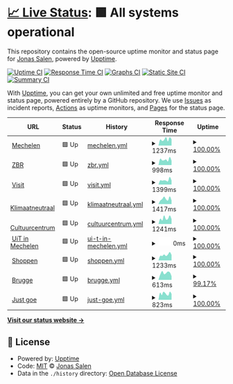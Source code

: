 # [📈 Live Status](https://jonassalen.github.io/uptime-mechelen): <!--live status--> **🟩 All systems operational**

This repository contains the open-source uptime monitor and status page for [Jonas Salen](http://www.justgoe.be), powered by [Upptime](https://github.com/upptime/upptime).

[![Uptime CI](https://github.com/jonassalen/uptime-mechelen/workflows/Uptime%20CI/badge.svg)](https://github.com/jonassalen/uptime-mechelen/actions?query=workflow%3A%22Uptime+CI%22)
[![Response Time CI](https://github.com/jonassalen/uptime-mechelen/workflows/Response%20Time%20CI/badge.svg)](https://github.com/jonassalen/uptime-mechelen/actions?query=workflow%3A%22Response+Time+CI%22)
[![Graphs CI](https://github.com/jonassalen/uptime-mechelen/workflows/Graphs%20CI/badge.svg)](https://github.com/jonassalen/uptime-mechelen/actions?query=workflow%3A%22Graphs+CI%22)
[![Static Site CI](https://github.com/jonassalen/uptime-mechelen/workflows/Static%20Site%20CI/badge.svg)](https://github.com/jonassalen/uptime-mechelen/actions?query=workflow%3A%22Static+Site+CI%22)
[![Summary CI](https://github.com/jonassalen/uptime-mechelen/workflows/Summary%20CI/badge.svg)](https://github.com/jonassalen/uptime-mechelen/actions?query=workflow%3A%22Summary+CI%22)

With [Upptime](https://upptime.js.org), you can get your own unlimited and free uptime monitor and status page, powered entirely by a GitHub repository. We use [Issues](https://github.com/jonassalen/uptime-mechelen/issues) as incident reports, [Actions](https://github.com/jonassalen/uptime-mechelen/actions) as uptime monitors, and [Pages](https://jonassalen.github.io/uptime-mechelen) for the status page.

<!--start: status pages-->
<!-- This summary is generated by Upptime (https://github.com/upptime/upptime) -->
<!-- Do not edit this manually, your changes will be overwritten -->
<!-- prettier-ignore -->
| URL | Status | History | Response Time | Uptime |
| --- | ------ | ------- | ------------- | ------ |
| <img alt="" src="https://icons.duckduckgo.com/ip3/www.mechelen.be.ico" height="13"> [Mechelen](https://www.mechelen.be) | 🟩 Up | [mechelen.yml](https://github.com/jonassalen/uptime-mechelen/commits/HEAD/history/mechelen.yml) | <details><summary><img alt="Response time graph" src="./graphs/mechelen/response-time-week.png" height="20"> 1237ms</summary><br><a href="https://jonassalen.github.io/uptime-mechelen/history/mechelen"><img alt="Response time 1238" src="https://img.shields.io/endpoint?url=https%3A%2F%2Fraw.githubusercontent.com%2Fjonassalen%2Fuptime-mechelen%2FHEAD%2Fapi%2Fmechelen%2Fresponse-time.json"></a><br><a href="https://jonassalen.github.io/uptime-mechelen/history/mechelen"><img alt="24-hour response time 992" src="https://img.shields.io/endpoint?url=https%3A%2F%2Fraw.githubusercontent.com%2Fjonassalen%2Fuptime-mechelen%2FHEAD%2Fapi%2Fmechelen%2Fresponse-time-day.json"></a><br><a href="https://jonassalen.github.io/uptime-mechelen/history/mechelen"><img alt="7-day response time 1237" src="https://img.shields.io/endpoint?url=https%3A%2F%2Fraw.githubusercontent.com%2Fjonassalen%2Fuptime-mechelen%2FHEAD%2Fapi%2Fmechelen%2Fresponse-time-week.json"></a><br><a href="https://jonassalen.github.io/uptime-mechelen/history/mechelen"><img alt="30-day response time 1372" src="https://img.shields.io/endpoint?url=https%3A%2F%2Fraw.githubusercontent.com%2Fjonassalen%2Fuptime-mechelen%2FHEAD%2Fapi%2Fmechelen%2Fresponse-time-month.json"></a><br><a href="https://jonassalen.github.io/uptime-mechelen/history/mechelen"><img alt="1-year response time 1235" src="https://img.shields.io/endpoint?url=https%3A%2F%2Fraw.githubusercontent.com%2Fjonassalen%2Fuptime-mechelen%2FHEAD%2Fapi%2Fmechelen%2Fresponse-time-year.json"></a></details> | <details><summary><a href="https://jonassalen.github.io/uptime-mechelen/history/mechelen">100.00%</a></summary><a href="https://jonassalen.github.io/uptime-mechelen/history/mechelen"><img alt="All-time uptime 99.85%" src="https://img.shields.io/endpoint?url=https%3A%2F%2Fraw.githubusercontent.com%2Fjonassalen%2Fuptime-mechelen%2FHEAD%2Fapi%2Fmechelen%2Fuptime.json"></a><br><a href="https://jonassalen.github.io/uptime-mechelen/history/mechelen"><img alt="24-hour uptime 100.00%" src="https://img.shields.io/endpoint?url=https%3A%2F%2Fraw.githubusercontent.com%2Fjonassalen%2Fuptime-mechelen%2FHEAD%2Fapi%2Fmechelen%2Fuptime-day.json"></a><br><a href="https://jonassalen.github.io/uptime-mechelen/history/mechelen"><img alt="7-day uptime 100.00%" src="https://img.shields.io/endpoint?url=https%3A%2F%2Fraw.githubusercontent.com%2Fjonassalen%2Fuptime-mechelen%2FHEAD%2Fapi%2Fmechelen%2Fuptime-week.json"></a><br><a href="https://jonassalen.github.io/uptime-mechelen/history/mechelen"><img alt="30-day uptime 100.00%" src="https://img.shields.io/endpoint?url=https%3A%2F%2Fraw.githubusercontent.com%2Fjonassalen%2Fuptime-mechelen%2FHEAD%2Fapi%2Fmechelen%2Fuptime-month.json"></a><br><a href="https://jonassalen.github.io/uptime-mechelen/history/mechelen"><img alt="1-year uptime 99.79%" src="https://img.shields.io/endpoint?url=https%3A%2F%2Fraw.githubusercontent.com%2Fjonassalen%2Fuptime-mechelen%2FHEAD%2Fapi%2Fmechelen%2Fuptime-year.json"></a></details>
| <img alt="" src="https://icons.duckduckgo.com/ip3/www.zorgbedrijfrivierenland.be.ico" height="13"> [ZBR](https://www.zorgbedrijfrivierenland.be) | 🟩 Up | [zbr.yml](https://github.com/jonassalen/uptime-mechelen/commits/HEAD/history/zbr.yml) | <details><summary><img alt="Response time graph" src="./graphs/zbr/response-time-week.png" height="20"> 998ms</summary><br><a href="https://jonassalen.github.io/uptime-mechelen/history/zbr"><img alt="Response time 1116" src="https://img.shields.io/endpoint?url=https%3A%2F%2Fraw.githubusercontent.com%2Fjonassalen%2Fuptime-mechelen%2FHEAD%2Fapi%2Fzbr%2Fresponse-time.json"></a><br><a href="https://jonassalen.github.io/uptime-mechelen/history/zbr"><img alt="24-hour response time 709" src="https://img.shields.io/endpoint?url=https%3A%2F%2Fraw.githubusercontent.com%2Fjonassalen%2Fuptime-mechelen%2FHEAD%2Fapi%2Fzbr%2Fresponse-time-day.json"></a><br><a href="https://jonassalen.github.io/uptime-mechelen/history/zbr"><img alt="7-day response time 998" src="https://img.shields.io/endpoint?url=https%3A%2F%2Fraw.githubusercontent.com%2Fjonassalen%2Fuptime-mechelen%2FHEAD%2Fapi%2Fzbr%2Fresponse-time-week.json"></a><br><a href="https://jonassalen.github.io/uptime-mechelen/history/zbr"><img alt="30-day response time 1078" src="https://img.shields.io/endpoint?url=https%3A%2F%2Fraw.githubusercontent.com%2Fjonassalen%2Fuptime-mechelen%2FHEAD%2Fapi%2Fzbr%2Fresponse-time-month.json"></a><br><a href="https://jonassalen.github.io/uptime-mechelen/history/zbr"><img alt="1-year response time 1102" src="https://img.shields.io/endpoint?url=https%3A%2F%2Fraw.githubusercontent.com%2Fjonassalen%2Fuptime-mechelen%2FHEAD%2Fapi%2Fzbr%2Fresponse-time-year.json"></a></details> | <details><summary><a href="https://jonassalen.github.io/uptime-mechelen/history/zbr">100.00%</a></summary><a href="https://jonassalen.github.io/uptime-mechelen/history/zbr"><img alt="All-time uptime 99.55%" src="https://img.shields.io/endpoint?url=https%3A%2F%2Fraw.githubusercontent.com%2Fjonassalen%2Fuptime-mechelen%2FHEAD%2Fapi%2Fzbr%2Fuptime.json"></a><br><a href="https://jonassalen.github.io/uptime-mechelen/history/zbr"><img alt="24-hour uptime 100.00%" src="https://img.shields.io/endpoint?url=https%3A%2F%2Fraw.githubusercontent.com%2Fjonassalen%2Fuptime-mechelen%2FHEAD%2Fapi%2Fzbr%2Fuptime-day.json"></a><br><a href="https://jonassalen.github.io/uptime-mechelen/history/zbr"><img alt="7-day uptime 100.00%" src="https://img.shields.io/endpoint?url=https%3A%2F%2Fraw.githubusercontent.com%2Fjonassalen%2Fuptime-mechelen%2FHEAD%2Fapi%2Fzbr%2Fuptime-week.json"></a><br><a href="https://jonassalen.github.io/uptime-mechelen/history/zbr"><img alt="30-day uptime 100.00%" src="https://img.shields.io/endpoint?url=https%3A%2F%2Fraw.githubusercontent.com%2Fjonassalen%2Fuptime-mechelen%2FHEAD%2Fapi%2Fzbr%2Fuptime-month.json"></a><br><a href="https://jonassalen.github.io/uptime-mechelen/history/zbr"><img alt="1-year uptime 99.02%" src="https://img.shields.io/endpoint?url=https%3A%2F%2Fraw.githubusercontent.com%2Fjonassalen%2Fuptime-mechelen%2FHEAD%2Fapi%2Fzbr%2Fuptime-year.json"></a></details>
| <img alt="" src="https://icons.duckduckgo.com/ip3/visit.mechelen.be.ico" height="13"> [Visit](https://visit.mechelen.be/) | 🟩 Up | [visit.yml](https://github.com/jonassalen/uptime-mechelen/commits/HEAD/history/visit.yml) | <details><summary><img alt="Response time graph" src="./graphs/visit/response-time-week.png" height="20"> 1399ms</summary><br><a href="https://jonassalen.github.io/uptime-mechelen/history/visit"><img alt="Response time 1211" src="https://img.shields.io/endpoint?url=https%3A%2F%2Fraw.githubusercontent.com%2Fjonassalen%2Fuptime-mechelen%2FHEAD%2Fapi%2Fvisit%2Fresponse-time.json"></a><br><a href="https://jonassalen.github.io/uptime-mechelen/history/visit"><img alt="24-hour response time 802" src="https://img.shields.io/endpoint?url=https%3A%2F%2Fraw.githubusercontent.com%2Fjonassalen%2Fuptime-mechelen%2FHEAD%2Fapi%2Fvisit%2Fresponse-time-day.json"></a><br><a href="https://jonassalen.github.io/uptime-mechelen/history/visit"><img alt="7-day response time 1399" src="https://img.shields.io/endpoint?url=https%3A%2F%2Fraw.githubusercontent.com%2Fjonassalen%2Fuptime-mechelen%2FHEAD%2Fapi%2Fvisit%2Fresponse-time-week.json"></a><br><a href="https://jonassalen.github.io/uptime-mechelen/history/visit"><img alt="30-day response time 1435" src="https://img.shields.io/endpoint?url=https%3A%2F%2Fraw.githubusercontent.com%2Fjonassalen%2Fuptime-mechelen%2FHEAD%2Fapi%2Fvisit%2Fresponse-time-month.json"></a><br><a href="https://jonassalen.github.io/uptime-mechelen/history/visit"><img alt="1-year response time 1234" src="https://img.shields.io/endpoint?url=https%3A%2F%2Fraw.githubusercontent.com%2Fjonassalen%2Fuptime-mechelen%2FHEAD%2Fapi%2Fvisit%2Fresponse-time-year.json"></a></details> | <details><summary><a href="https://jonassalen.github.io/uptime-mechelen/history/visit">100.00%</a></summary><a href="https://jonassalen.github.io/uptime-mechelen/history/visit"><img alt="All-time uptime 99.67%" src="https://img.shields.io/endpoint?url=https%3A%2F%2Fraw.githubusercontent.com%2Fjonassalen%2Fuptime-mechelen%2FHEAD%2Fapi%2Fvisit%2Fuptime.json"></a><br><a href="https://jonassalen.github.io/uptime-mechelen/history/visit"><img alt="24-hour uptime 100.00%" src="https://img.shields.io/endpoint?url=https%3A%2F%2Fraw.githubusercontent.com%2Fjonassalen%2Fuptime-mechelen%2FHEAD%2Fapi%2Fvisit%2Fuptime-day.json"></a><br><a href="https://jonassalen.github.io/uptime-mechelen/history/visit"><img alt="7-day uptime 100.00%" src="https://img.shields.io/endpoint?url=https%3A%2F%2Fraw.githubusercontent.com%2Fjonassalen%2Fuptime-mechelen%2FHEAD%2Fapi%2Fvisit%2Fuptime-week.json"></a><br><a href="https://jonassalen.github.io/uptime-mechelen/history/visit"><img alt="30-day uptime 100.00%" src="https://img.shields.io/endpoint?url=https%3A%2F%2Fraw.githubusercontent.com%2Fjonassalen%2Fuptime-mechelen%2FHEAD%2Fapi%2Fvisit%2Fuptime-month.json"></a><br><a href="https://jonassalen.github.io/uptime-mechelen/history/visit"><img alt="1-year uptime 99.77%" src="https://img.shields.io/endpoint?url=https%3A%2F%2Fraw.githubusercontent.com%2Fjonassalen%2Fuptime-mechelen%2FHEAD%2Fapi%2Fvisit%2Fuptime-year.json"></a></details>
| <img alt="" src="https://icons.duckduckgo.com/ip3/klimaatneutraal.mechelen.be.ico" height="13"> [Klimaatneutraal](https://klimaatneutraal.mechelen.be/) | 🟩 Up | [klimaatneutraal.yml](https://github.com/jonassalen/uptime-mechelen/commits/HEAD/history/klimaatneutraal.yml) | <details><summary><img alt="Response time graph" src="./graphs/klimaatneutraal/response-time-week.png" height="20"> 1417ms</summary><br><a href="https://jonassalen.github.io/uptime-mechelen/history/klimaatneutraal"><img alt="Response time 1143" src="https://img.shields.io/endpoint?url=https%3A%2F%2Fraw.githubusercontent.com%2Fjonassalen%2Fuptime-mechelen%2FHEAD%2Fapi%2Fklimaatneutraal%2Fresponse-time.json"></a><br><a href="https://jonassalen.github.io/uptime-mechelen/history/klimaatneutraal"><img alt="24-hour response time 962" src="https://img.shields.io/endpoint?url=https%3A%2F%2Fraw.githubusercontent.com%2Fjonassalen%2Fuptime-mechelen%2FHEAD%2Fapi%2Fklimaatneutraal%2Fresponse-time-day.json"></a><br><a href="https://jonassalen.github.io/uptime-mechelen/history/klimaatneutraal"><img alt="7-day response time 1417" src="https://img.shields.io/endpoint?url=https%3A%2F%2Fraw.githubusercontent.com%2Fjonassalen%2Fuptime-mechelen%2FHEAD%2Fapi%2Fklimaatneutraal%2Fresponse-time-week.json"></a><br><a href="https://jonassalen.github.io/uptime-mechelen/history/klimaatneutraal"><img alt="30-day response time 1155" src="https://img.shields.io/endpoint?url=https%3A%2F%2Fraw.githubusercontent.com%2Fjonassalen%2Fuptime-mechelen%2FHEAD%2Fapi%2Fklimaatneutraal%2Fresponse-time-month.json"></a><br><a href="https://jonassalen.github.io/uptime-mechelen/history/klimaatneutraal"><img alt="1-year response time 1135" src="https://img.shields.io/endpoint?url=https%3A%2F%2Fraw.githubusercontent.com%2Fjonassalen%2Fuptime-mechelen%2FHEAD%2Fapi%2Fklimaatneutraal%2Fresponse-time-year.json"></a></details> | <details><summary><a href="https://jonassalen.github.io/uptime-mechelen/history/klimaatneutraal">100.00%</a></summary><a href="https://jonassalen.github.io/uptime-mechelen/history/klimaatneutraal"><img alt="All-time uptime 99.75%" src="https://img.shields.io/endpoint?url=https%3A%2F%2Fraw.githubusercontent.com%2Fjonassalen%2Fuptime-mechelen%2FHEAD%2Fapi%2Fklimaatneutraal%2Fuptime.json"></a><br><a href="https://jonassalen.github.io/uptime-mechelen/history/klimaatneutraal"><img alt="24-hour uptime 100.00%" src="https://img.shields.io/endpoint?url=https%3A%2F%2Fraw.githubusercontent.com%2Fjonassalen%2Fuptime-mechelen%2FHEAD%2Fapi%2Fklimaatneutraal%2Fuptime-day.json"></a><br><a href="https://jonassalen.github.io/uptime-mechelen/history/klimaatneutraal"><img alt="7-day uptime 100.00%" src="https://img.shields.io/endpoint?url=https%3A%2F%2Fraw.githubusercontent.com%2Fjonassalen%2Fuptime-mechelen%2FHEAD%2Fapi%2Fklimaatneutraal%2Fuptime-week.json"></a><br><a href="https://jonassalen.github.io/uptime-mechelen/history/klimaatneutraal"><img alt="30-day uptime 100.00%" src="https://img.shields.io/endpoint?url=https%3A%2F%2Fraw.githubusercontent.com%2Fjonassalen%2Fuptime-mechelen%2FHEAD%2Fapi%2Fklimaatneutraal%2Fuptime-month.json"></a><br><a href="https://jonassalen.github.io/uptime-mechelen/history/klimaatneutraal"><img alt="1-year uptime 99.66%" src="https://img.shields.io/endpoint?url=https%3A%2F%2Fraw.githubusercontent.com%2Fjonassalen%2Fuptime-mechelen%2FHEAD%2Fapi%2Fklimaatneutraal%2Fuptime-year.json"></a></details>
| <img alt="" src="https://icons.duckduckgo.com/ip3/cultuurcentrum.mechelen.be.ico" height="13"> [Cultuurcentrum](https://cultuurcentrum.mechelen.be/) | 🟩 Up | [cultuurcentrum.yml](https://github.com/jonassalen/uptime-mechelen/commits/HEAD/history/cultuurcentrum.yml) | <details><summary><img alt="Response time graph" src="./graphs/cultuurcentrum/response-time-week.png" height="20"> 1241ms</summary><br><a href="https://jonassalen.github.io/uptime-mechelen/history/cultuurcentrum"><img alt="Response time 1028" src="https://img.shields.io/endpoint?url=https%3A%2F%2Fraw.githubusercontent.com%2Fjonassalen%2Fuptime-mechelen%2FHEAD%2Fapi%2Fcultuurcentrum%2Fresponse-time.json"></a><br><a href="https://jonassalen.github.io/uptime-mechelen/history/cultuurcentrum"><img alt="24-hour response time 828" src="https://img.shields.io/endpoint?url=https%3A%2F%2Fraw.githubusercontent.com%2Fjonassalen%2Fuptime-mechelen%2FHEAD%2Fapi%2Fcultuurcentrum%2Fresponse-time-day.json"></a><br><a href="https://jonassalen.github.io/uptime-mechelen/history/cultuurcentrum"><img alt="7-day response time 1241" src="https://img.shields.io/endpoint?url=https%3A%2F%2Fraw.githubusercontent.com%2Fjonassalen%2Fuptime-mechelen%2FHEAD%2Fapi%2Fcultuurcentrum%2Fresponse-time-week.json"></a><br><a href="https://jonassalen.github.io/uptime-mechelen/history/cultuurcentrum"><img alt="30-day response time 1272" src="https://img.shields.io/endpoint?url=https%3A%2F%2Fraw.githubusercontent.com%2Fjonassalen%2Fuptime-mechelen%2FHEAD%2Fapi%2Fcultuurcentrum%2Fresponse-time-month.json"></a><br><a href="https://jonassalen.github.io/uptime-mechelen/history/cultuurcentrum"><img alt="1-year response time 1030" src="https://img.shields.io/endpoint?url=https%3A%2F%2Fraw.githubusercontent.com%2Fjonassalen%2Fuptime-mechelen%2FHEAD%2Fapi%2Fcultuurcentrum%2Fresponse-time-year.json"></a></details> | <details><summary><a href="https://jonassalen.github.io/uptime-mechelen/history/cultuurcentrum">100.00%</a></summary><a href="https://jonassalen.github.io/uptime-mechelen/history/cultuurcentrum"><img alt="All-time uptime 99.87%" src="https://img.shields.io/endpoint?url=https%3A%2F%2Fraw.githubusercontent.com%2Fjonassalen%2Fuptime-mechelen%2FHEAD%2Fapi%2Fcultuurcentrum%2Fuptime.json"></a><br><a href="https://jonassalen.github.io/uptime-mechelen/history/cultuurcentrum"><img alt="24-hour uptime 100.00%" src="https://img.shields.io/endpoint?url=https%3A%2F%2Fraw.githubusercontent.com%2Fjonassalen%2Fuptime-mechelen%2FHEAD%2Fapi%2Fcultuurcentrum%2Fuptime-day.json"></a><br><a href="https://jonassalen.github.io/uptime-mechelen/history/cultuurcentrum"><img alt="7-day uptime 100.00%" src="https://img.shields.io/endpoint?url=https%3A%2F%2Fraw.githubusercontent.com%2Fjonassalen%2Fuptime-mechelen%2FHEAD%2Fapi%2Fcultuurcentrum%2Fuptime-week.json"></a><br><a href="https://jonassalen.github.io/uptime-mechelen/history/cultuurcentrum"><img alt="30-day uptime 100.00%" src="https://img.shields.io/endpoint?url=https%3A%2F%2Fraw.githubusercontent.com%2Fjonassalen%2Fuptime-mechelen%2FHEAD%2Fapi%2Fcultuurcentrum%2Fuptime-month.json"></a><br><a href="https://jonassalen.github.io/uptime-mechelen/history/cultuurcentrum"><img alt="1-year uptime 99.77%" src="https://img.shields.io/endpoint?url=https%3A%2F%2Fraw.githubusercontent.com%2Fjonassalen%2Fuptime-mechelen%2FHEAD%2Fapi%2Fcultuurcentrum%2Fuptime-year.json"></a></details>
| <img alt="" src="https://icons.duckduckgo.com/ip3/uitin.mechelen.be.ico" height="13"> [UiT in Mechelen](https://uitin.mechelen.be/) | 🟩 Up | [ui-t-in-mechelen.yml](https://github.com/jonassalen/uptime-mechelen/commits/HEAD/history/ui-t-in-mechelen.yml) | <details><summary><img alt="Response time graph" src="./graphs/ui-t-in-mechelen/response-time-week.png" height="20"> 0ms</summary><br><a href="https://jonassalen.github.io/uptime-mechelen/history/ui-t-in-mechelen"><img alt="Response time 0" src="https://img.shields.io/endpoint?url=https%3A%2F%2Fraw.githubusercontent.com%2Fjonassalen%2Fuptime-mechelen%2FHEAD%2Fapi%2Fui-t-in-mechelen%2Fresponse-time.json"></a><br><a href="https://jonassalen.github.io/uptime-mechelen/history/ui-t-in-mechelen"><img alt="24-hour response time 0" src="https://img.shields.io/endpoint?url=https%3A%2F%2Fraw.githubusercontent.com%2Fjonassalen%2Fuptime-mechelen%2FHEAD%2Fapi%2Fui-t-in-mechelen%2Fresponse-time-day.json"></a><br><a href="https://jonassalen.github.io/uptime-mechelen/history/ui-t-in-mechelen"><img alt="7-day response time 0" src="https://img.shields.io/endpoint?url=https%3A%2F%2Fraw.githubusercontent.com%2Fjonassalen%2Fuptime-mechelen%2FHEAD%2Fapi%2Fui-t-in-mechelen%2Fresponse-time-week.json"></a><br><a href="https://jonassalen.github.io/uptime-mechelen/history/ui-t-in-mechelen"><img alt="30-day response time 0" src="https://img.shields.io/endpoint?url=https%3A%2F%2Fraw.githubusercontent.com%2Fjonassalen%2Fuptime-mechelen%2FHEAD%2Fapi%2Fui-t-in-mechelen%2Fresponse-time-month.json"></a><br><a href="https://jonassalen.github.io/uptime-mechelen/history/ui-t-in-mechelen"><img alt="1-year response time 0" src="https://img.shields.io/endpoint?url=https%3A%2F%2Fraw.githubusercontent.com%2Fjonassalen%2Fuptime-mechelen%2FHEAD%2Fapi%2Fui-t-in-mechelen%2Fresponse-time-year.json"></a></details> | <details><summary><a href="https://jonassalen.github.io/uptime-mechelen/history/ui-t-in-mechelen">100.00%</a></summary><a href="https://jonassalen.github.io/uptime-mechelen/history/ui-t-in-mechelen"><img alt="All-time uptime 99.88%" src="https://img.shields.io/endpoint?url=https%3A%2F%2Fraw.githubusercontent.com%2Fjonassalen%2Fuptime-mechelen%2FHEAD%2Fapi%2Fui-t-in-mechelen%2Fuptime.json"></a><br><a href="https://jonassalen.github.io/uptime-mechelen/history/ui-t-in-mechelen"><img alt="24-hour uptime 100.00%" src="https://img.shields.io/endpoint?url=https%3A%2F%2Fraw.githubusercontent.com%2Fjonassalen%2Fuptime-mechelen%2FHEAD%2Fapi%2Fui-t-in-mechelen%2Fuptime-day.json"></a><br><a href="https://jonassalen.github.io/uptime-mechelen/history/ui-t-in-mechelen"><img alt="7-day uptime 100.00%" src="https://img.shields.io/endpoint?url=https%3A%2F%2Fraw.githubusercontent.com%2Fjonassalen%2Fuptime-mechelen%2FHEAD%2Fapi%2Fui-t-in-mechelen%2Fuptime-week.json"></a><br><a href="https://jonassalen.github.io/uptime-mechelen/history/ui-t-in-mechelen"><img alt="30-day uptime 100.00%" src="https://img.shields.io/endpoint?url=https%3A%2F%2Fraw.githubusercontent.com%2Fjonassalen%2Fuptime-mechelen%2FHEAD%2Fapi%2Fui-t-in-mechelen%2Fuptime-month.json"></a><br><a href="https://jonassalen.github.io/uptime-mechelen/history/ui-t-in-mechelen"><img alt="1-year uptime 99.74%" src="https://img.shields.io/endpoint?url=https%3A%2F%2Fraw.githubusercontent.com%2Fjonassalen%2Fuptime-mechelen%2FHEAD%2Fapi%2Fui-t-in-mechelen%2Fuptime-year.json"></a></details>
| <img alt="" src="https://icons.duckduckgo.com/ip3/shoppenin.mechelen.be.ico" height="13"> [Shoppen](https://shoppenin.mechelen.be/) | 🟩 Up | [shoppen.yml](https://github.com/jonassalen/uptime-mechelen/commits/HEAD/history/shoppen.yml) | <details><summary><img alt="Response time graph" src="./graphs/shoppen/response-time-week.png" height="20"> 1233ms</summary><br><a href="https://jonassalen.github.io/uptime-mechelen/history/shoppen"><img alt="Response time 1006" src="https://img.shields.io/endpoint?url=https%3A%2F%2Fraw.githubusercontent.com%2Fjonassalen%2Fuptime-mechelen%2FHEAD%2Fapi%2Fshoppen%2Fresponse-time.json"></a><br><a href="https://jonassalen.github.io/uptime-mechelen/history/shoppen"><img alt="24-hour response time 921" src="https://img.shields.io/endpoint?url=https%3A%2F%2Fraw.githubusercontent.com%2Fjonassalen%2Fuptime-mechelen%2FHEAD%2Fapi%2Fshoppen%2Fresponse-time-day.json"></a><br><a href="https://jonassalen.github.io/uptime-mechelen/history/shoppen"><img alt="7-day response time 1233" src="https://img.shields.io/endpoint?url=https%3A%2F%2Fraw.githubusercontent.com%2Fjonassalen%2Fuptime-mechelen%2FHEAD%2Fapi%2Fshoppen%2Fresponse-time-week.json"></a><br><a href="https://jonassalen.github.io/uptime-mechelen/history/shoppen"><img alt="30-day response time 1057" src="https://img.shields.io/endpoint?url=https%3A%2F%2Fraw.githubusercontent.com%2Fjonassalen%2Fuptime-mechelen%2FHEAD%2Fapi%2Fshoppen%2Fresponse-time-month.json"></a><br><a href="https://jonassalen.github.io/uptime-mechelen/history/shoppen"><img alt="1-year response time 1010" src="https://img.shields.io/endpoint?url=https%3A%2F%2Fraw.githubusercontent.com%2Fjonassalen%2Fuptime-mechelen%2FHEAD%2Fapi%2Fshoppen%2Fresponse-time-year.json"></a></details> | <details><summary><a href="https://jonassalen.github.io/uptime-mechelen/history/shoppen">100.00%</a></summary><a href="https://jonassalen.github.io/uptime-mechelen/history/shoppen"><img alt="All-time uptime 99.74%" src="https://img.shields.io/endpoint?url=https%3A%2F%2Fraw.githubusercontent.com%2Fjonassalen%2Fuptime-mechelen%2FHEAD%2Fapi%2Fshoppen%2Fuptime.json"></a><br><a href="https://jonassalen.github.io/uptime-mechelen/history/shoppen"><img alt="24-hour uptime 100.00%" src="https://img.shields.io/endpoint?url=https%3A%2F%2Fraw.githubusercontent.com%2Fjonassalen%2Fuptime-mechelen%2FHEAD%2Fapi%2Fshoppen%2Fuptime-day.json"></a><br><a href="https://jonassalen.github.io/uptime-mechelen/history/shoppen"><img alt="7-day uptime 100.00%" src="https://img.shields.io/endpoint?url=https%3A%2F%2Fraw.githubusercontent.com%2Fjonassalen%2Fuptime-mechelen%2FHEAD%2Fapi%2Fshoppen%2Fuptime-week.json"></a><br><a href="https://jonassalen.github.io/uptime-mechelen/history/shoppen"><img alt="30-day uptime 100.00%" src="https://img.shields.io/endpoint?url=https%3A%2F%2Fraw.githubusercontent.com%2Fjonassalen%2Fuptime-mechelen%2FHEAD%2Fapi%2Fshoppen%2Fuptime-month.json"></a><br><a href="https://jonassalen.github.io/uptime-mechelen/history/shoppen"><img alt="1-year uptime 99.66%" src="https://img.shields.io/endpoint?url=https%3A%2F%2Fraw.githubusercontent.com%2Fjonassalen%2Fuptime-mechelen%2FHEAD%2Fapi%2Fshoppen%2Fuptime-year.json"></a></details>
| <img alt="" src="https://icons.duckduckgo.com/ip3/www.brugge.be.ico" height="13"> [Brugge](https://www.brugge.be/) | 🟩 Up | [brugge.yml](https://github.com/jonassalen/uptime-mechelen/commits/HEAD/history/brugge.yml) | <details><summary><img alt="Response time graph" src="./graphs/brugge/response-time-week.png" height="20"> 613ms</summary><br><a href="https://jonassalen.github.io/uptime-mechelen/history/brugge"><img alt="Response time 644" src="https://img.shields.io/endpoint?url=https%3A%2F%2Fraw.githubusercontent.com%2Fjonassalen%2Fuptime-mechelen%2FHEAD%2Fapi%2Fbrugge%2Fresponse-time.json"></a><br><a href="https://jonassalen.github.io/uptime-mechelen/history/brugge"><img alt="24-hour response time 615" src="https://img.shields.io/endpoint?url=https%3A%2F%2Fraw.githubusercontent.com%2Fjonassalen%2Fuptime-mechelen%2FHEAD%2Fapi%2Fbrugge%2Fresponse-time-day.json"></a><br><a href="https://jonassalen.github.io/uptime-mechelen/history/brugge"><img alt="7-day response time 613" src="https://img.shields.io/endpoint?url=https%3A%2F%2Fraw.githubusercontent.com%2Fjonassalen%2Fuptime-mechelen%2FHEAD%2Fapi%2Fbrugge%2Fresponse-time-week.json"></a><br><a href="https://jonassalen.github.io/uptime-mechelen/history/brugge"><img alt="30-day response time 551" src="https://img.shields.io/endpoint?url=https%3A%2F%2Fraw.githubusercontent.com%2Fjonassalen%2Fuptime-mechelen%2FHEAD%2Fapi%2Fbrugge%2Fresponse-time-month.json"></a><br><a href="https://jonassalen.github.io/uptime-mechelen/history/brugge"><img alt="1-year response time 559" src="https://img.shields.io/endpoint?url=https%3A%2F%2Fraw.githubusercontent.com%2Fjonassalen%2Fuptime-mechelen%2FHEAD%2Fapi%2Fbrugge%2Fresponse-time-year.json"></a></details> | <details><summary><a href="https://jonassalen.github.io/uptime-mechelen/history/brugge">99.17%</a></summary><a href="https://jonassalen.github.io/uptime-mechelen/history/brugge"><img alt="All-time uptime 73.21%" src="https://img.shields.io/endpoint?url=https%3A%2F%2Fraw.githubusercontent.com%2Fjonassalen%2Fuptime-mechelen%2FHEAD%2Fapi%2Fbrugge%2Fuptime.json"></a><br><a href="https://jonassalen.github.io/uptime-mechelen/history/brugge"><img alt="24-hour uptime 94.19%" src="https://img.shields.io/endpoint?url=https%3A%2F%2Fraw.githubusercontent.com%2Fjonassalen%2Fuptime-mechelen%2FHEAD%2Fapi%2Fbrugge%2Fuptime-day.json"></a><br><a href="https://jonassalen.github.io/uptime-mechelen/history/brugge"><img alt="7-day uptime 99.17%" src="https://img.shields.io/endpoint?url=https%3A%2F%2Fraw.githubusercontent.com%2Fjonassalen%2Fuptime-mechelen%2FHEAD%2Fapi%2Fbrugge%2Fuptime-week.json"></a><br><a href="https://jonassalen.github.io/uptime-mechelen/history/brugge"><img alt="30-day uptime 99.81%" src="https://img.shields.io/endpoint?url=https%3A%2F%2Fraw.githubusercontent.com%2Fjonassalen%2Fuptime-mechelen%2FHEAD%2Fapi%2Fbrugge%2Fuptime-month.json"></a><br><a href="https://jonassalen.github.io/uptime-mechelen/history/brugge"><img alt="1-year uptime 99.98%" src="https://img.shields.io/endpoint?url=https%3A%2F%2Fraw.githubusercontent.com%2Fjonassalen%2Fuptime-mechelen%2FHEAD%2Fapi%2Fbrugge%2Fuptime-year.json"></a></details>
| <img alt="" src="https://icons.duckduckgo.com/ip3/www.justgoe.be.ico" height="13"> [Just goe](https://www.justgoe.be/) | 🟩 Up | [just-goe.yml](https://github.com/jonassalen/uptime-mechelen/commits/HEAD/history/just-goe.yml) | <details><summary><img alt="Response time graph" src="./graphs/just-goe/response-time-week.png" height="20"> 823ms</summary><br><a href="https://jonassalen.github.io/uptime-mechelen/history/just-goe"><img alt="Response time 771" src="https://img.shields.io/endpoint?url=https%3A%2F%2Fraw.githubusercontent.com%2Fjonassalen%2Fuptime-mechelen%2FHEAD%2Fapi%2Fjust-goe%2Fresponse-time.json"></a><br><a href="https://jonassalen.github.io/uptime-mechelen/history/just-goe"><img alt="24-hour response time 770" src="https://img.shields.io/endpoint?url=https%3A%2F%2Fraw.githubusercontent.com%2Fjonassalen%2Fuptime-mechelen%2FHEAD%2Fapi%2Fjust-goe%2Fresponse-time-day.json"></a><br><a href="https://jonassalen.github.io/uptime-mechelen/history/just-goe"><img alt="7-day response time 823" src="https://img.shields.io/endpoint?url=https%3A%2F%2Fraw.githubusercontent.com%2Fjonassalen%2Fuptime-mechelen%2FHEAD%2Fapi%2Fjust-goe%2Fresponse-time-week.json"></a><br><a href="https://jonassalen.github.io/uptime-mechelen/history/just-goe"><img alt="30-day response time 738" src="https://img.shields.io/endpoint?url=https%3A%2F%2Fraw.githubusercontent.com%2Fjonassalen%2Fuptime-mechelen%2FHEAD%2Fapi%2Fjust-goe%2Fresponse-time-month.json"></a><br><a href="https://jonassalen.github.io/uptime-mechelen/history/just-goe"><img alt="1-year response time 742" src="https://img.shields.io/endpoint?url=https%3A%2F%2Fraw.githubusercontent.com%2Fjonassalen%2Fuptime-mechelen%2FHEAD%2Fapi%2Fjust-goe%2Fresponse-time-year.json"></a></details> | <details><summary><a href="https://jonassalen.github.io/uptime-mechelen/history/just-goe">100.00%</a></summary><a href="https://jonassalen.github.io/uptime-mechelen/history/just-goe"><img alt="All-time uptime 99.99%" src="https://img.shields.io/endpoint?url=https%3A%2F%2Fraw.githubusercontent.com%2Fjonassalen%2Fuptime-mechelen%2FHEAD%2Fapi%2Fjust-goe%2Fuptime.json"></a><br><a href="https://jonassalen.github.io/uptime-mechelen/history/just-goe"><img alt="24-hour uptime 100.00%" src="https://img.shields.io/endpoint?url=https%3A%2F%2Fraw.githubusercontent.com%2Fjonassalen%2Fuptime-mechelen%2FHEAD%2Fapi%2Fjust-goe%2Fuptime-day.json"></a><br><a href="https://jonassalen.github.io/uptime-mechelen/history/just-goe"><img alt="7-day uptime 100.00%" src="https://img.shields.io/endpoint?url=https%3A%2F%2Fraw.githubusercontent.com%2Fjonassalen%2Fuptime-mechelen%2FHEAD%2Fapi%2Fjust-goe%2Fuptime-week.json"></a><br><a href="https://jonassalen.github.io/uptime-mechelen/history/just-goe"><img alt="30-day uptime 100.00%" src="https://img.shields.io/endpoint?url=https%3A%2F%2Fraw.githubusercontent.com%2Fjonassalen%2Fuptime-mechelen%2FHEAD%2Fapi%2Fjust-goe%2Fuptime-month.json"></a><br><a href="https://jonassalen.github.io/uptime-mechelen/history/just-goe"><img alt="1-year uptime 99.98%" src="https://img.shields.io/endpoint?url=https%3A%2F%2Fraw.githubusercontent.com%2Fjonassalen%2Fuptime-mechelen%2FHEAD%2Fapi%2Fjust-goe%2Fuptime-year.json"></a></details>

<!--end: status pages-->

[**Visit our status website →**](https://jonassalen.github.io/uptime-mechelen)

## 📄 License

- Powered by: [Upptime](https://github.com/upptime/upptime)
- Code: [MIT](./LICENSE) © [Jonas Salen](http://www.justgoe.be)
- Data in the `./history` directory: [Open Database License](https://opendatacommons.org/licenses/odbl/1-0/)
